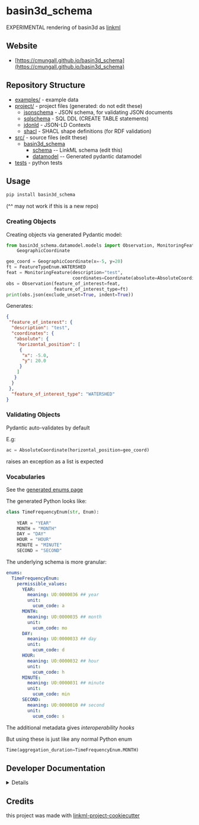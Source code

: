 # basin3d_schema

EXPERIMENTAL rendering of basin3d as [linkml](https://linkml.io/linkml/)

## Website

* [https://cmungall.github.io/basin3d_schema](https://cmungall.github.io/basin3d_schema)

## Repository Structure

* [examples/](examples/) - example data
* [project/](project/) - project files (generated: do not edit these)
    * [jsonschema](jsonschema/) - JSON schema, for validating JSON documents
    * [sqlschema](sqlschema/) - SQL DDL (CREATE TABLE statements)
    * [jdonld](jsonld/) - JSON-LD Contexts
    * [shacl](shacl/) - SHACL shape definitions (for RDF validation)
* [src/](src/) - source files (edit these)
    * [basin3d_schema](src/basin3d_schema)
        * [schema](src/basin3d_schema/schema) -- LinkML schema (edit this)
        * [datamodel](src/basin3d_schema/datamodel) -- Generated pydantic datamodel
* [tests](tests/) - python tests

## Usage

```bash
pip install basin3d_schema
```

(^^ may not work if this is a new repo)

### Creating Objects

Creating objects via generated Pydantic model:

```python
from basin3d_schema.datamodel.models import Observation, MonitoringFeature, Coordinate, AbsoluteCoordinate, \
    GeographicCoordinate

geo_coord = GeographicCoordinate(x=-5, y=20)
ft = FeatureTypeEnum.WATERSHED
feat = MonitoringFeature(description="test",
                         coordinates=Coordinate(absolute=AbsoluteCoordinate(horizontal_position=[geo_coord])))
obs = Observation(feature_of_interest=feat,
                  feature_of_interest_type=ft)
print(obs.json(exclude_unset=True, indent=True))
```

Generates:

```json
{
 "feature_of_interest": {
  "description": "test",
  "coordinates": {
   "absolute": {
    "horizontal_position": [
     {
      "x": -5.0,
      "y": 20.0
     }
    ]
   }
  }
 }, 
  "feature_of_interest_type": "WATERSHED"
}
```

### Validating Objects

Pydantic auto-validates by default

E.g:

```python
ac = AbsoluteCoordinate(horizontal_position=geo_coord)
```

raises an exception as a list is expected

### Vocabularies

See the [generated enums page](https://cmungall.github.io/basin3d_schema/#enumerations)

The generated Python looks like:

```python
class TimeFrequencyEnum(str, Enum):
    
    YEAR = "YEAR"
    MONTH = "MONTH"
    DAY = "DAY"
    HOUR = "HOUR"
    MINUTE = "MINUTE"
    SECOND = "SECOND"
```

The underlying schema is more granular:

```yaml
enums:
  TimeFrequencyEnum:
    permissible_values:
      YEAR:
        meaning: UO:0000036 ## year
        unit:
          ucum_code: a
      MONTH:
        meaning: UO:0000035 ## month
        unit:
          ucum_code: mo
      DAY:
        meaning: UO:0000033 ## day
        unit:
          ucum_code: d
      HOUR:
        meaning: UO:0000032 ## hour
        unit:
          ucum_code: h
      MINUTE:
        meaning: UO:0000031 ## minute
        unit:
          ucum_code: min
      SECOND:
        meaning: UO:0000010 ## second
        unit:
          ucum_code: s
```

The additional metadata gives *interoperability hooks*

But using these is just like any normal Python enum

```python
Time(aggregation_duration=TimeFrequencyEnum.MONTH)
```

## Developer Documentation

<details>
Use the `make` command to generate project artefacts:

- `make all`: make everything
- `make deploy`: deploys site

</details>

## Credits

this project was made with [linkml-project-cookiecutter](https://github.com/linkml/linkml-project-cookiecutter)
